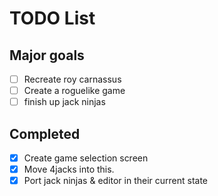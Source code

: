 # TODO List

## Major goals

-   [ ] Recreate roy carnassus
-   [ ] Create a roguelike game
-   [ ] finish up jack ninjas

## Completed

-   [x] Create game selection screen
-   [x] Move 4jacks into this.
-   [x] Port jack ninjas & editor in their current state
